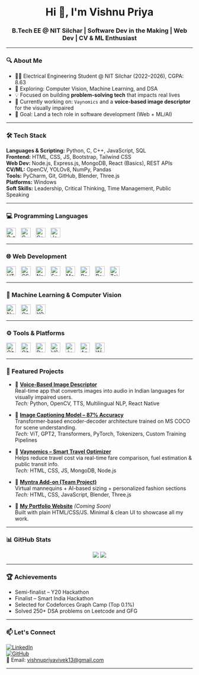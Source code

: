 <h1 align="center">Hi 👋, I'm Vishnu Priya</h1>
<h3 align="center">B.Tech EE @ NIT Silchar | Software Dev in the Making | Web Dev | CV & ML Enthusiast</h3>

---

### 🔍 About Me

- 👩‍🎓 Electrical Engineering Student @ NIT Silchar (2022–2026), CGPA: 8.63  
- 🧠 Exploring: Computer Vision, Machine Learning, and DSA  
- 💡 Focused on building **problem-solving tech** that impacts real lives  
- 🌱 Currently working on: `Vaynomics` and a **voice-based image descriptor** for the visually impaired  
- 🎯 Goal: Land a tech role in software development (Web + ML/AI)

---

### 🛠️ Tech Stack

**Languages & Scripting:** Python, C, C++, JavaScript, SQL  
**Frontend:** HTML, CSS, JS, Bootstrap, Tailwind CSS  
**Web Dev:** Node.js, Express.js, MongoDB, React (Basics), REST APIs  
**CV/ML:** OpenCV, YOLOv8, NumPy, Pandas  
**Tools:** PyCharm, Git, GitHub, Blender, Three.js  
**Platforms:** Windows  
**Soft Skills:** Leadership, Critical Thinking, Time Management, Public Speaking

---

### 💻 Programming Languages

<p align="left">
  <img src="https://cdn.jsdelivr.net/gh/devicons/devicon/icons/python/python-original.svg" style="height:26px;width:auto;margin-right:10px;" alt="Python"/>
  <img src="https://cdn.jsdelivr.net/gh/devicons/devicon/icons/c/c-original.svg" style="height:26px;width:auto;margin-right:10px;" alt="C"/>
  <img src="https://cdn.jsdelivr.net/gh/devicons/devicon/icons/cplusplus/cplusplus-original.svg" style="height:26px;width:auto;margin-right:10px;" alt="C++"/>
  <img src="https://cdn.jsdelivr.net/gh/devicons/devicon/icons/javascript/javascript-original.svg" style="height:26px;width:auto;margin-right:10px;" alt="JavaScript"/>
</p>

---

### 🌐 Web Development

<p align="left">
  <img src="https://cdn.jsdelivr.net/gh/devicons/devicon/icons/html5/html5-original.svg" style="height:26px;width:auto;margin-right:10px;" alt="HTML5"/>
  <img src="https://cdn.jsdelivr.net/gh/devicons/devicon/icons/css3/css3-original.svg" style="height:26px;width:auto;margin-right:10px;" alt="CSS3"/>
  <img src="https://cdn.jsdelivr.net/gh/devicons/devicon/icons/nodejs/nodejs-original.svg" style="height:26px;width:auto;margin-right:10px;" alt="Node.js"/>
  <img src="https://cdn.jsdelivr.net/gh/devicons/devicon/icons/express/express-original.svg" style="height:26px;width:auto;margin-right:10px;" alt="Express.js"/>
  <img src="https://cdn.jsdelivr.net/gh/devicons/devicon/icons/mongodb/mongodb-original.svg" style="height:26px;width:auto;margin-right:10px;" alt="MongoDB"/>
  <img src="https://cdn.jsdelivr.net/gh/devicons/devicon/icons/react/react-original.svg" style="height:26px;width:auto;margin-right:10px;" alt="React.js"/>
  <img src="https://cdn.jsdelivr.net/gh/devicons/devicon/icons/bootstrap/bootstrap-original.svg" style="height:26px;width:auto;margin-right:10px;" alt="Bootstrap"/>
  <img src="https://img.shields.io/badge/Tailwind_CSS-38B2AC?style=flat&logo=tailwind-css&logoColor=white" style="height:26px;width:auto;margin-right:10px;" alt="Tailwind CSS"/>
</p>

---

### 🧠 Machine Learning & Computer Vision

<p align="left">
  <img src="https://cdn.jsdelivr.net/gh/devicons/devicon/icons/numpy/numpy-original.svg" style="height:26px;width:auto;margin-right:10px;" alt="NumPy"/>
  <img src="https://cdn.jsdelivr.net/gh/devicons/devicon/icons/opencv/opencv-original.svg" style="height:26px;width:auto;margin-right:10px;" alt="OpenCV"/>
  <img src="https://raw.githubusercontent.com/ultralytics/assets/main/logo/logo-github.png" style="height:26px;width:auto;margin-right:10px;" alt="YOLOv8"/>
</p>

---

### ⚙️ Tools & Platforms

<p align="left">
  <img src="https://cdn.jsdelivr.net/gh/devicons/devicon/icons/git/git-original.svg" style="height:26px;width:auto;margin-right:10px;" alt="Git"/>
  <img src="https://cdn.jsdelivr.net/gh/devicons/devicon/icons/github/github-original.svg" style="height:26px;width:auto;margin-right:10px;" alt="GitHub"/>
  <img src="https://img.shields.io/badge/PyCharm-000000?style=flat&logo=pycharm&logoColor=white" style="height:26px;width:auto;margin-right:10px;" alt="PyCharm"/>
  <img src="https://img.shields.io/badge/VS%20Code-007ACC?style=flat&logo=visual-studio-code&logoColor=white" style="height:26px;width:auto;margin-right:10px;" alt="VS Code"/>
  <img src="https://img.shields.io/badge/Jupyter-F37626?style=flat&logo=jupyter&logoColor=white" style="height:26px;width:auto;margin-right:10px;" alt="Jupyter Notebook"/>
  <img src="https://img.shields.io/badge/Anaconda-44A833?style=flat&logo=anaconda&logoColor=white" style="height:26px;width:auto;margin-right:10px;" alt="Anaconda"/>
  <img src="https://img.shields.io/badge/Windows-0078D6?style=flat&logo=windows&logoColor=white" style="height:26px;width:auto;margin-right:10px;" alt="Windows"/>
</p>

---

### 💼 Featured Projects

- 🔹 **[Voice-Based Image Descriptor](https://github.com/vishnu2005/Image-Captioning-App)**  
  Real-time app that converts images into audio in Indian languages for visually impaired users.  
  *Tech:* Python, OpenCV, TTS, Multilingual NLP, React Native

- 🔹 **[Image Captioning Model – 87% Accuracy](https://github.com/vishnu2005/Image-Captioning-Model-87-accuracy-)**  
  Transformer-based encoder-decoder architecture trained on MS COCO for scene understanding.  
  *Tech:* ViT, GPT2, Transformers, PyTorch, Tokenizers, Custom Training Pipelines

- 🔹 **[Vaynomics – Smart Travel Optimizer](https://github.com/vishnu2005/VAYNOMICS)**   
  Helps reduce travel cost via real-time fare comparison, fuel estimation & public transit info.  
  *Tech:* HTML, CSS, JS, MongoDB, Node.js

- 🔹 **[Myntra Add-on (Team Project)](https://github.com/vishnu2005/NIT-SILCHAR_BINARY-BEACONS)**  
  Virtual mannequins + AI-based sizing + personalized fashion sections  
  *Tech:* HTML, CSS, JavaScript, Blender, Three.js

- 🔹 **[My Portfolio Website](https://vishnu2005.github.io/portfolio)** *(Coming Soon)*  
  Built with plain HTML/CSS/JS. Minimal & clean UI to showcase all my work.

---

### 📊 GitHub Stats

<p align="center">
  <img src="https://github-readme-stats.vercel.app/api?username=vishnu2005&show_icons=true&theme=radical" />
  <img src="https://github-readme-streak-stats.herokuapp.com/?user=vishnu2005&theme=radical" />
</p>

---

### 🏆 Achievements

- Semi-finalist – Y20 Hackathon  
- Finalist – Smart India Hackathon  
- Selected for Codeforces Graph Camp (Top 0.1%)  
- Solved 250+ DSA problems on Leetcode and GFG  

---

### 📫 Let's Connect

[![LinkedIn](https://img.shields.io/badge/LinkedIn-blue?logo=linkedin&style=flat-square)](https://www.linkedin.com/in/vishnu-priya-243418247/)  
[![GitHub](https://img.shields.io/badge/GitHub-grey?logo=github&style=flat-square)](https://github.com/vishnu2005)  
📧 Email: vishnupriyavivek13@gmail.com

---
